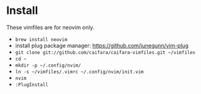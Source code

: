 # Install

These vimfiles are for neovim only.

* `brew install neovim`
* install plug package manager: https://github.com/junegunn/vim-plug
* `git clone git://github.com/caifara/caifara-vimfiles.git ~/vimfiles`
* `cd ~`
* `mkdir -p ~/.config/nvim/`
* `ln -s ~/vimfiles/.vimrc ~/.config/nvim/init.vim `
* `nvim`
* `:PlugInstall`
